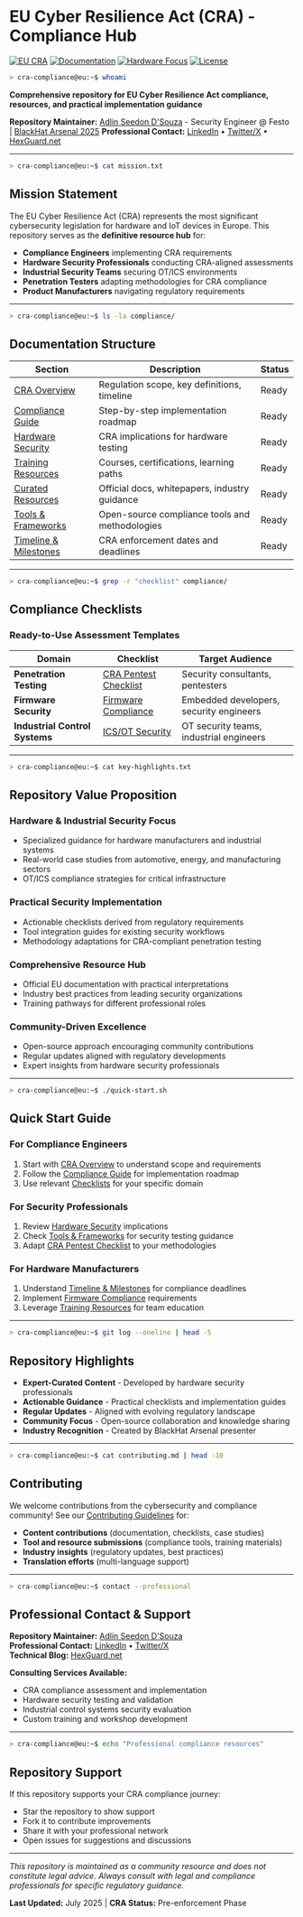 # EU Cyber Resilience Act (CRA) - Compliance Hub

[![EU CRA](https://img.shields.io/badge/EU-Cyber%20Resilience%20Act-003399?style=for-the-badge&logo=european-union&logoColor=white)](https://eur-lex.europa.eu/legal-content/EN/TXT/?uri=CELEX:52022PC0454)
[![Documentation](https://img.shields.io/badge/docs-comprehensive-black?style=for-the-badge&logo=gitbook&logoColor=white)](#documentation)
[![Hardware Focus](https://img.shields.io/badge/focus-Hardware%20Security-black?style=for-the-badge&logo=chip&logoColor=white)](#hardware--industrial-security)
[![License](https://img.shields.io/badge/license-MIT-white?style=for-the-badge&logo=opensourceinitiative&logoColor=white)](LICENSE)

```bash
> cra-compliance@eu:~$ whoami
```

**Comprehensive repository for EU Cyber Resilience Act compliance, resources, and practical implementation guidance**

**Repository Maintainer:** [Adlin Seedon D'Souza](https://github.com/seedon198) - Security Engineer @ Festo | [BlackHat Arsenal 2025](https://www.blackhat.com/sector/2025/arsenal/schedule/presenters.html#adlin-dsouza-51174)
**Professional Contact:** [LinkedIn](https://www.linkedin.com/in/seedon) • [Twitter/X](https://x.com/SeedonD) • [HexGuard.net](https://hexguard.net)

---

```bash
> cra-compliance@eu:~$ cat mission.txt
```

## Mission Statement

The EU Cyber Resilience Act (CRA) represents the most significant cybersecurity legislation for hardware and IoT devices in Europe. This repository serves as the **definitive resource hub** for:

- **Compliance Engineers** implementing CRA requirements
- **Hardware Security Professionals** conducting CRA-aligned assessments  
- **Industrial Security Teams** securing OT/ICS environments
- **Penetration Testers** adapting methodologies for CRA compliance
- **Product Manufacturers** navigating regulatory requirements

---

```bash
> cra-compliance@eu:~$ ls -la compliance/
```

## Documentation Structure

| Section | Description | Status |
|---------|-------------|--------|
| [CRA Overview](docs/overview.md) | Regulation scope, key definitions, timeline | Ready |
| [Compliance Guide](docs/compliance.md) | Step-by-step implementation roadmap | Ready |
| [Hardware Security](docs/hardware.md) | CRA implications for hardware testing | Ready |
| [Training Resources](docs/training.md) | Courses, certifications, learning paths | Ready |
| [Curated Resources](docs/resources.md) | Official docs, whitepapers, industry guidance | Ready |
| [Tools & Frameworks](docs/tools.md) | Open-source compliance tools and methodologies | Ready |
| [Timeline & Milestones](docs/timeline.md) | CRA enforcement dates and deadlines | Ready |

---

```bash
> cra-compliance@eu:~$ grep -r "checklist" compliance/
```

## Compliance Checklists

### Ready-to-Use Assessment Templates

| Domain | Checklist | Target Audience |
|--------|-----------|-----------------|
| **Penetration Testing** | [CRA Pentest Checklist](checklists/cra-pentest.md) | Security consultants, pentesters |
| **Firmware Security** | [Firmware Compliance](checklists/firmware.md) | Embedded developers, security engineers |
| **Industrial Control Systems** | [ICS/OT Security](checklists/ics.md) | OT security teams, industrial engineers |

---

```bash
> cra-compliance@eu:~$ cat key-highlights.txt
```

## Repository Value Proposition

### **Hardware & Industrial Security Focus**
- Specialized guidance for hardware manufacturers and industrial systems
- Real-world case studies from automotive, energy, and manufacturing sectors
- OT/ICS compliance strategies for critical infrastructure

### **Practical Security Implementation**
- Actionable checklists derived from regulatory requirements
- Tool integration guides for existing security workflows
- Methodology adaptations for CRA-compliant penetration testing

### **Comprehensive Resource Hub**
- Official EU documentation with practical interpretations
- Industry best practices from leading security organizations
- Training pathways for different professional roles

### **Community-Driven Excellence**
- Open-source approach encouraging community contributions
- Regular updates aligned with regulatory developments
- Expert insights from hardware security professionals

---

```bash
> cra-compliance@eu:~$ ./quick-start.sh
```

## Quick Start Guide

### **For Compliance Engineers**
1. Start with [CRA Overview](docs/overview.md) to understand scope and requirements
2. Follow the [Compliance Guide](docs/compliance.md) for implementation roadmap
3. Use relevant [Checklists](checklists/) for your specific domain

### **For Security Professionals**
1. Review [Hardware Security](docs/hardware.md) implications
2. Check [Tools & Frameworks](docs/tools.md) for security testing guidance
3. Adapt [CRA Pentest Checklist](checklists/cra-pentest.md) to your methodologies

### **For Hardware Manufacturers**
1. Understand [Timeline & Milestones](docs/timeline.md) for compliance deadlines
2. Implement [Firmware Compliance](checklists/firmware.md) requirements
3. Leverage [Training Resources](docs/training.md) for team education

---

```bash
> cra-compliance@eu:~$ git log --oneline | head -5
```

## Repository Highlights

- **Expert-Curated Content** - Developed by hardware security professionals
- **Actionable Guidance** - Practical checklists and implementation guides  
- **Regular Updates** - Aligned with evolving regulatory landscape
- **Community Focus** - Open-source collaboration and knowledge sharing
- **Industry Recognition** - Created by BlackHat Arsenal presenter

---

```bash
> cra-compliance@eu:~$ cat contributing.md | head -10
```

## Contributing

We welcome contributions from the cybersecurity and compliance community! See our [Contributing Guidelines](CONTRIBUTING.md) for:

- **Content contributions** (documentation, checklists, case studies)
- **Tool and resource submissions** (compliance tools, training materials)
- **Industry insights** (regulatory updates, best practices)
- **Translation efforts** (multi-language support)

---

```bash
> cra-compliance@eu:~$ contact --professional
```

## Professional Contact & Support

**Repository Maintainer:** [Adlin Seedon D'Souza](https://github.com/seedon198)  
**Professional Contact:** [LinkedIn](https://www.linkedin.com/in/seedon) • [Twitter/X](https://x.com/SeedonD)  
**Technical Blog:** [HexGuard.net](https://hexguard.net)  

**Consulting Services Available:**
- CRA compliance assessment and implementation
- Hardware security testing and validation
- Industrial control systems security evaluation
- Custom training and workshop development

---

```bash
> cra-compliance@eu:~$ echo "Professional compliance resources"
```

## Repository Support

If this repository supports your CRA compliance journey:
- Star the repository to show support
- Fork it to contribute improvements  
- Share it with your professional network
- Open issues for suggestions and discussions

---

*This repository is maintained as a community resource and does not constitute legal advice. Always consult with legal and compliance professionals for specific regulatory guidance.*

**Last Updated:** July 2025 | **CRA Status:** Pre-enforcement Phase
